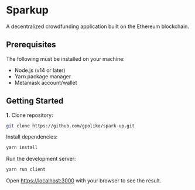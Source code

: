 # Sparkup

A decentralized crowdfunding application built on the Ethereum blockchain.

## Prerequisites
The following must be installed on your machine:

- Node.js (v14 or later)
- Yarn package manager
- Metamask account/wallet

## Getting Started
**1.** Clone repository:

```bash
git clone https://github.com/gpoliko/spark-up.git
```

Install dependencies:

```bash
yarn install
```

Run the development server:

```bash
yarn run client
```

Open [https://localhost:3000](http://localhost:3000) with your browser to see the result.
